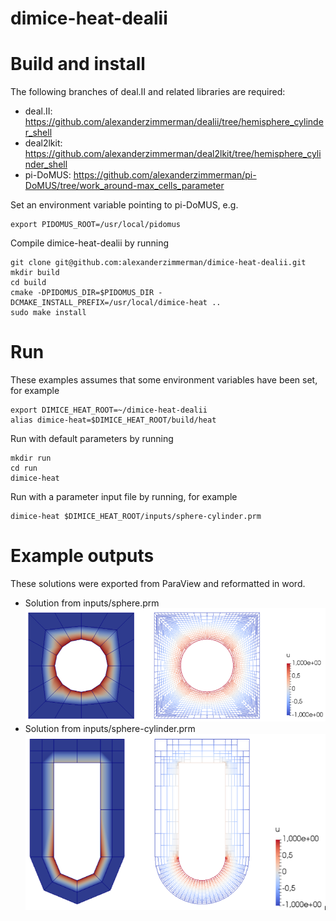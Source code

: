 # dimice-heat-dealii
# Build and install 
The following branches of deal.II and related libraries are required:
- deal.II: https://github.com/alexanderzimmerman/dealii/tree/hemisphere_cylinder_shell  
- deal2lkit: https://github.com/alexanderzimmerman/deal2lkit/tree/hemisphere_cylinder_shell  
- pi-DoMUS: https://github.com/alexanderzimmerman/pi-DoMUS/tree/work_around-max_cells_parameter  

Set an environment variable pointing to pi-DoMUS, e.g.

	export PIDOMUS_ROOT=/usr/local/pidomus

Compile dimice-heat-dealii by running

	git clone git@github.com:alexanderzimmerman/dimice-heat-dealii.git
	mkdir build
	cd build
	cmake -DPIDOMUS_DIR=$PIDOMUS_DIR -DCMAKE_INSTALL_PREFIX=/usr/local/dimice-heat .. 
	sudo make install
	
# Run
These examples assumes that some environment variables have been set, for example

	export DIMICE_HEAT_ROOT=~/dimice-heat-dealii
	alias dimice-heat=$DIMICE_HEAT_ROOT/build/heat

Run with default parameters by running

	mkdir run  
	cd run  
	dimice-heat
	
Run with a parameter input file by running, for example

	dimice-heat $DIMICE_HEAT_ROOT/inputs/sphere-cylinder.prm

# Example outputs
These solutions were exported from ParaView and reformatted in word.
- Solution from inputs/sphere.prm
![alt tag](doc/Sphere.PNG)
- Solution from inputs/sphere-cylinder.prm
![alt tag](doc/Sphere-Cylinder.PNG)
